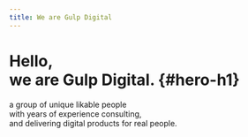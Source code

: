 ```yaml
---
title: We are Gulp Digital
---
```

# Hello, <br>we are <span class="standout">Gulp Digital.</span> {#hero-h1}

<span class="lead-alpha">a <span class="standout standout--green">group</span> of  <span class="standout standout--green">unique likable people</span> <br>with years of experience consulting, <br>and delivering digital products for real people.</span>
